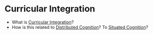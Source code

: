 # Curricular Integration
- What is [Curricular Integration](http://www.otan.us/browse/index.cfm?fuseaction=doc&catid=33546&ref=779)?
- How is this related to [Distributed Cognition](https://en.wikipedia.org/wiki/Distributed_cognition)? To [Situated Cognition](https://en.wikipedia.org/wiki/Situated_cognition)?
